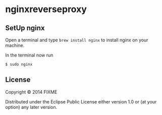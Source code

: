 # nginxreverseproxy


## SetUp nginx

Open a terminal and type `brew install nginx` to install nginx on your machine.

In the terminal now run

```
$ sudo nginx
```

## License

Copyright © 2014 FIXME

Distributed under the Eclipse Public License either version 1.0 or (at
your option) any later version.

